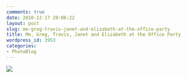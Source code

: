 ```yaml
---
comments: true
date: 2010-12-17 20:06:22
layout: post
slug: me-greg-travis-janet-and-elizabeth-at-the-office-party
title: Me, Greg, Travis, Janet and Elizabeth at the Office Party
wordpress_id: 3953
categories:
- PhotoBlog
---
```


![](http://ryanfitzer.com/main/wp-content/uploads/2010/12/office-party1.jpg)
